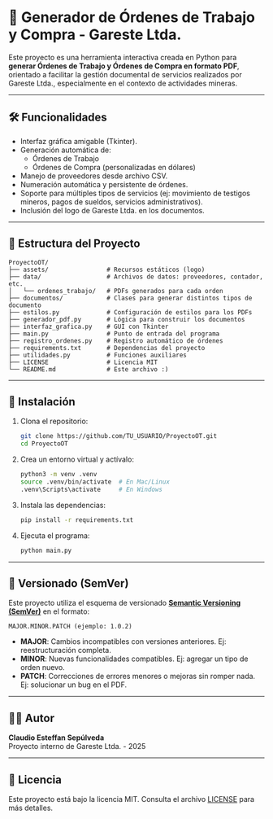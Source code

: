 # 🧾 Generador de Órdenes de Trabajo y Compra - Gareste Ltda.

Este proyecto es una herramienta interactiva creada en Python para **generar Órdenes de Trabajo y Órdenes de Compra en formato PDF**, orientado a facilitar la gestión documental de servicios realizados por Gareste Ltda., especialmente en el contexto de actividades mineras.

---

## 🛠️ Funcionalidades

- Interfaz gráfica amigable (Tkinter).
- Generación automática de:
  - Órdenes de Trabajo
  - Órdenes de Compra (personalizadas en dólares)
- Manejo de proveedores desde archivo CSV.
- Numeración automática y persistente de órdenes.
- Soporte para múltiples tipos de servicios (ej: movimiento de testigos mineros, pagos de sueldos, servicios administrativos).
- Inclusión del logo de Gareste Ltda. en los documentos.

---

## 📂 Estructura del Proyecto

```
ProyectoOT/
├── assets/                # Recursos estáticos (logo)
├── data/                  # Archivos de datos: proveedores, contador, etc.
│   └── ordenes_trabajo/   # PDFs generados para cada orden
├── documentos/            # Clases para generar distintos tipos de documento
├── estilos.py             # Configuración de estilos para los PDFs
├── generador_pdf.py       # Lógica para construir los documentos
├── interfaz_grafica.py    # GUI con Tkinter
├── main.py                # Punto de entrada del programa
├── registro_ordenes.py    # Registro automático de órdenes
├── requirements.txt       # Dependencias del proyecto
├── utilidades.py          # Funciones auxiliares
├── LICENSE                # Licencia MIT
└── README.md              # Este archivo :)
```

---

## 🚀 Instalación

1. Clona el repositorio:

   ```bash
   git clone https://github.com/TU_USUARIO/ProyectoOT.git
   cd ProyectoOT
   ```

2. Crea un entorno virtual y actívalo:

   ```bash
   python3 -m venv .venv
   source .venv/bin/activate  # En Mac/Linux
   .venv\Scripts\activate     # En Windows
   ```

3. Instala las dependencias:

   ```bash
   pip install -r requirements.txt
   ```

4. Ejecuta el programa:
   ```bash
   python main.py
   ```

---

## 📄 Versionado (SemVer)

Este proyecto utiliza el esquema de versionado **[Semantic Versioning (SemVer)](https://semver.org/)** en el formato:

```
MAJOR.MINOR.PATCH (ejemplo: 1.0.2)
```

- **MAJOR**: Cambios incompatibles con versiones anteriores. Ej: reestructuración completa.
- **MINOR**: Nuevas funcionalidades compatibles. Ej: agregar un tipo de orden nuevo.
- **PATCH**: Correcciones de errores menores o mejoras sin romper nada. Ej: solucionar un bug en el PDF.

---

## 🧑‍💼 Autor

**Claudio Esteffan Sepúlveda**  
Proyecto interno de Gareste Ltda. - 2025

---

## 📄 Licencia

Este proyecto está bajo la licencia MIT. Consulta el archivo [LICENSE](LICENSE) para más detalles.

